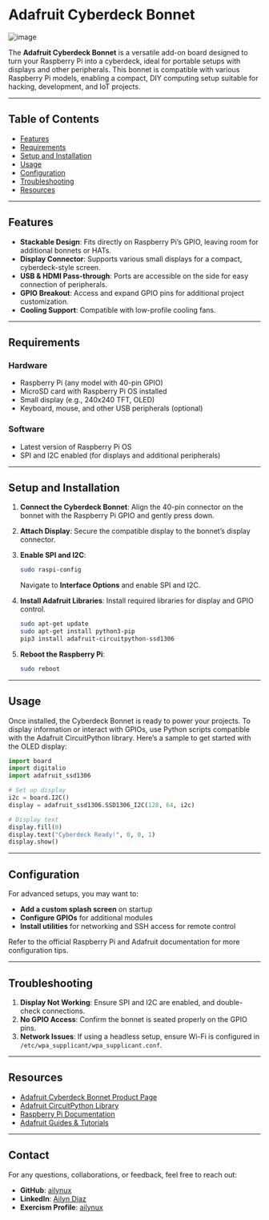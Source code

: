 # Adafruit Cyberdeck Bonnet
![image](https://github.com/user-attachments/assets/7650a365-7e35-4a2e-b0a1-308a7be5442c)

The **Adafruit Cyberdeck Bonnet** is a versatile add-on board designed to turn your Raspberry Pi into a cyberdeck, ideal for portable setups with displays and other peripherals. This bonnet is compatible with various Raspberry Pi models, enabling a compact, DIY computing setup suitable for hacking, development, and IoT projects.

---

## Table of Contents

- [Features](#features)
- [Requirements](#requirements)
- [Setup and Installation](#setup-and-installation)
- [Usage](#usage)
- [Configuration](#configuration)
- [Troubleshooting](#troubleshooting)
- [Resources](#resources)

---

## Features

- **Stackable Design**: Fits directly on Raspberry Pi’s GPIO, leaving room for additional bonnets or HATs.
- **Display Connector**: Supports various small displays for a compact, cyberdeck-style screen.
- **USB & HDMI Pass-through**: Ports are accessible on the side for easy connection of peripherals.
- **GPIO Breakout**: Access and expand GPIO pins for additional project customization.
- **Cooling Support**: Compatible with low-profile cooling fans.

---

## Requirements

### Hardware

- Raspberry Pi (any model with 40-pin GPIO)
- MicroSD card with Raspberry Pi OS installed
- Small display (e.g., 240x240 TFT, OLED)
- Keyboard, mouse, and other USB peripherals (optional)

### Software

- Latest version of Raspberry Pi OS
- SPI and I2C enabled (for displays and additional peripherals)

---

## Setup and Installation

1. **Connect the Cyberdeck Bonnet**: Align the 40-pin connector on the bonnet with the Raspberry Pi GPIO and gently press down.
2. **Attach Display**: Secure the compatible display to the bonnet’s display connector.
3. **Enable SPI and I2C**:
    ```bash
    sudo raspi-config
    ```
   Navigate to **Interface Options** and enable SPI and I2C.

4. **Install Adafruit Libraries**:
   Install required libraries for display and GPIO control.
    ```bash
    sudo apt-get update
    sudo apt-get install python3-pip
    pip3 install adafruit-circuitpython-ssd1306
    ```

5. **Reboot the Raspberry Pi**:
    ```bash
    sudo reboot
    ```

---

## Usage

Once installed, the Cyberdeck Bonnet is ready to power your projects. To display information or interact with GPIOs, use Python scripts compatible with the Adafruit CircuitPython library. Here’s a sample to get started with the OLED display:

```python
import board
import digitalio
import adafruit_ssd1306

# Set up display
i2c = board.I2C()
display = adafruit_ssd1306.SSD1306_I2C(128, 64, i2c)

# Display text
display.fill(0)
display.text("Cyberdeck Ready!", 0, 0, 1)
display.show()
```

---

## Configuration

For advanced setups, you may want to:

- **Add a custom splash screen** on startup
- **Configure GPIOs** for additional modules
- **Install utilities** for networking and SSH access for remote control

Refer to the official Raspberry Pi and Adafruit documentation for more configuration tips.

---

## Troubleshooting

1. **Display Not Working**: Ensure SPI and I2C are enabled, and double-check connections.
2. **No GPIO Access**: Confirm the bonnet is seated properly on the GPIO pins.
3. **Network Issues**: If using a headless setup, ensure Wi-Fi is configured in `/etc/wpa_supplicant/wpa_supplicant.conf`.

---

## Resources

- [Adafruit Cyberdeck Bonnet Product Page](https://www.adafruit.com/product/XXXX)
- [Adafruit CircuitPython Library](https://circuitpython.org/libraries)
- [Raspberry Pi Documentation](https://www.raspberrypi.org/documentation/)
- [Adafruit Guides & Tutorials](https://learn.adafruit.com/)

---

## Contact

For any questions, collaborations, or feedback, feel free to reach out:

- **GitHub**: [ailynux](https://github.com/ailynux)
- **LinkedIn**: [Ailyn Diaz](https://www.linkedin.com/in/ailyndiaz01)
- **Exercism Profile**: [ailynux](https://exercism.org/profiles/ailynux)

